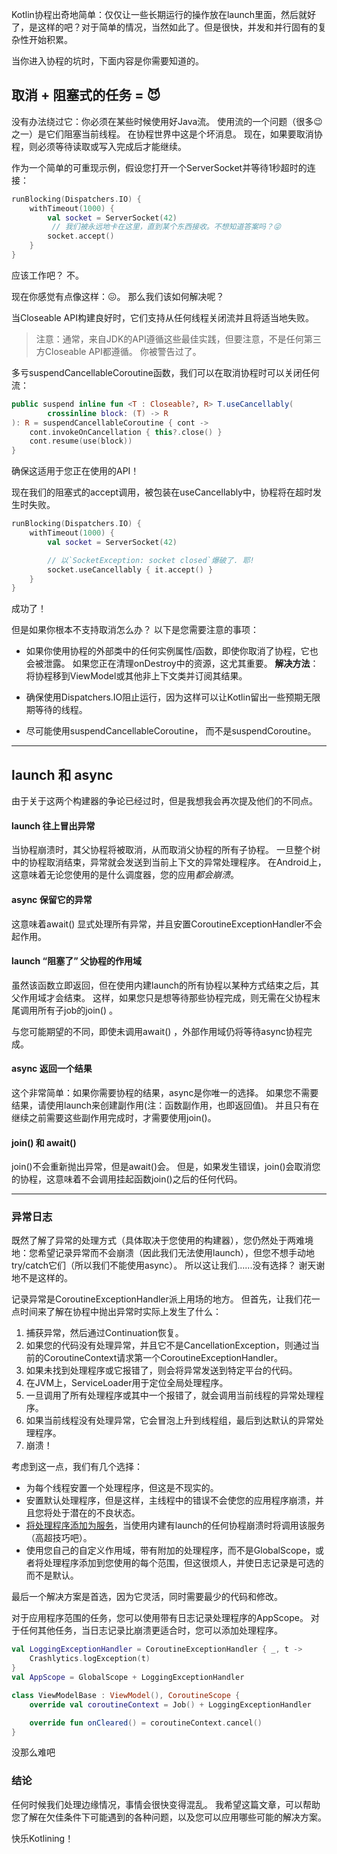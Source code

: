 Kotlin协程出奇地简单：仅仅让一些长期运行的操作放在launch里面，然后就好了，是这样的吧？对于简单的情况，当然如此了。但是很快，并发和并行固有的复杂性开始积累。

当你进入协程的坑时，下面内容是你需要知道的。

## 取消 + 阻塞式的任务 = 😈
没有办法绕过它：你必须在某些时候使用好Java流。 使用流的一个问题（很多😉之一）是它们阻塞当前线程。 在协程世界中这是个坏消息。 现在，如果要取消协程，则必须等待读取或写入完成后才能继续。

作为一个简单的可重现示例，假设您打开一个ServerSocket并等待1秒超时的连接：

```kotlin
runBlocking(Dispatchers.IO) {
    withTimeout(1000) {
        val socket = ServerSocket(42)
         // 我们被永远地卡在这里，直到某个东西接收。不想知道答案吗？😜
        socket.accept()
    }
}
```
应该工作吧？ 不。

现在你感觉有点像这样：😖。 那么我们该如何解决呢？

当Closeable API构建良好时，它们支持从任何线程关闭流并且将适当地失败。

> 注意：通常，来自JDK的API遵循这些最佳实践，但要注意，不是任何第三方Closeable API都遵循。 你被警告过了。

多亏suspendCancellableCoroutine函数，我们可以在取消协程时可以关闭任何流：

```kotlin
public suspend inline fun <T : Closeable?, R> T.useCancellably(
        crossinline block: (T) -> R
): R = suspendCancellableCoroutine { cont ->
    cont.invokeOnCancellation { this?.close() }
    cont.resume(use(block))
}
```
确保这适用于您正在使用的API！

现在我们的阻塞式的accept调用，被包装在useCancellably中，协程将在超时发生时失败。

```kotlin
runBlocking(Dispatchers.IO) {
    withTimeout(1000) {
        val socket = ServerSocket(42)

        // 以`SocketException: socket closed`爆破了. 耶!
        socket.useCancellably { it.accept() }
    }
}
```
成功了！

但是如果你根本不支持取消怎么办？ 以下是您需要注意的事项：

 - 如果你使用协程的外部类中的任何实例属性/函数，即使你取消了协程，它也会被泄露。 如果您正在清理onDestroy中的资源，这尤其重要。
**解决方法**：将协程移到ViewModel或其他非上下文类并订阅其结果。

- 确保使用Dispatchers.IO阻止运行，因为这样可以让Kotlin留出一些预期无限期等待的线程。

- 尽可能使用suspendCancellableCoroutine， 而不是suspendCoroutine。
---
## launch 和 async
由于关于这两个构建器的争论已经过时，但是我想我会再次提及他们的不同点。

#### launch 往上冒出异常
当协程崩溃时，其父协程将被取消，从而取消父协程的所有子协程。 一旦整个树中的协程取消结束，异常就会发送到当前上下文的异常处理程序。 在Android上，这意味着无论您使用的是什么调度器，您的应用*都会崩溃*。

#### async 保留它的异常
这意味着await() 显式处理所有异常，并且安置CoroutineExceptionHandler不会起作用。

#### launch “阻塞了” 父协程的作用域
虽然该函数立即返回，但在使用内建launch的所有协程以某种方式结束之后，其父作用域才会结束。 这样，如果您只是想等待那些协程完成，则无需在父协程末尾调用所有子job的join() 。

与您可能期望的不同，即使未调用await() ，外部作用域仍将等待async协程完成。

#### async 返回一个结果
这个非常简单：如果你需要协程的结果，async是你唯一的选择。 如果您不需要结果，请使用launch来创建副作用(注：函数副作用，也即返回值)。 并且只有在继续之前需要这些副作用完成时，才需要使用join()。
#### join() 和 await()
join()不会重新抛出异常，但是await()会。 但是，如果发生错误，join()会取消您的协程，这意味着不会调用挂起函数join()之后的任何代码。

---
### 异常日志
既然了解了异常的处理方式（具体取决于您使用的构建器），您仍然处于两难境地：您希望记录异常而不会崩溃（因此我们无法使用launch），但您不想手动地try/catch它们（所以我们不能使用async）。 所以这让我们......没有选择？ 谢天谢地不是这样的。

记录异常是CoroutineExceptionHandler派上用场的地方。 但首先，让我们花一点时间来了解在协程中抛出异常时实际上发生了什么：

1. 捕获异常，然后通过Continuation恢复。
2. 如果您的代码没有处理异常，并且它不是CancellationException，则通过当前的CoroutineContext请求第一个CoroutineExceptionHandler。
3. 如果未找到处理程序或它报错了，则会将异常发送到特定平台的代码。
4. 在JVM上，ServiceLoader用于定位全局处理程序。
5. 一旦调用了所有处理程序或其中一个报错了，就会调用当前线程的异常处理程序。
6. 如果当前线程没有处理异常，它会冒泡上升到线程组，最后到达默认的异常处理程序。
7. 崩溃！

考虑到这一点，我们有几个选择：

- 为每个线程安置一个处理程序，但这是不现实的。
- 安置默认处理程序，但是这样，主线程中的错误不会使您的应用程序崩溃，并且您将处于潜在的不良状态。
- [将处理程序添加为服务](https://gist.github.com/SUPERCILEX/f4b01ccf6fd4ef7ec0a85dbd59c89d6c)，当使用内建有launch的任何协程崩溃时将调用该服务（高超技巧吧）。
- 使用您自己的自定义作用域，带有附加的处理程序，而不是GlobalScope，或者将处理程序添加到您使用的每个范围，但这很烦人，并使日志记录是可选的而不是默认。

最后一个解决方案是首选，因为它灵活，同时需要最少的代码和修改。

对于应用程序范围的任务，您可以使用带有日志记录处理程序的AppScope。 对于任何其他任务，当日志记录比崩溃更适合时，您可以添加处理程序。

```kotlin
val LoggingExceptionHandler = CoroutineExceptionHandler { _, t ->
    Crashlytics.logException(t)
}
val AppScope = GlobalScope + LoggingExceptionHandler
```

```kotlin
class ViewModelBase : ViewModel(), CoroutineScope {
    override val coroutineContext = Job() + LoggingExceptionHandler

    override fun onCleared() = coroutineContext.cancel()
}
```
没那么难吧

### 结论
任何时候我们处理边缘情况，事情会很快变得混乱。 我希望这篇文章，可以帮助您了解在欠佳条件下可能遇到的各种问题，以及您可以应用哪些可能的解决方案。

快乐Kotlining！

